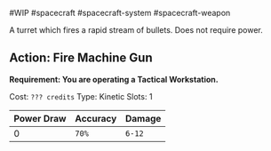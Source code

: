 #WIP #spacecraft #spacecraft-system #spacecraft-weapon 

A turret which fires a rapid stream of bullets. Does not require power.

## Action: Fire Machine Gun

**Requirement: You are operating a Tactical Workstation.**

Cost: `??? credits`
Type: Kinetic
Slots: 1

| Power Draw | Accuracy | Damage |
| -----------|----------|--------|
| 0 | `70%` | `6-12` |